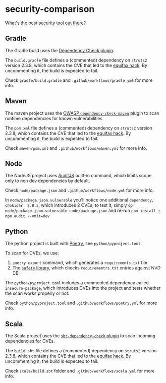 # security-comparison
What's the best security tool out there?

## Gradle
The Gradle build uses the [Dependency Check plugin](https://jeremylong.github.io/DependencyCheck/dependency-check-gradle/index.html).

The `build.gradle` file defines a (commented) dependency on `struts2` version 2.3.8, which contains the CVE that led to the [equifax hack](https://nvd.nist.gov/vuln/detail/cve-2017-5638). By uncommenting it, the build is expected to fail.

Check `gradle/build.gradle` and `.github/workflows/gradle.yml` for more info.

## Maven
The maven project uses the [OWASP `dependency-check-maven`](https://jeremylong.github.io/DependencyCheck/dependency-check-maven/) plugin to scan runtime dependencies for known vulnerabilities.

The `pom.xml` file defines a (commented) dependency on `struts2` version 2.3.8, which contains the CVE that led to the [equifax hack](https://nvd.nist.gov/vuln/detail/cve-2017-5638). By uncommenting it, the build is expected to fail.

Check `maven/pom.xml` and `.github/workflows/maven.yml` for more info.

## Node
The NodeJS project uses [AuditJS](https://www.npmjs.com/package/auditjs) built-in command, which limits scope only to non dev dependencies by default.

Check `node/package.json` and `.github/workflows/node.yml` for more info.

In `node/package.json.vulnerable` you'll notice one additional `dependency`, `chokidar: 2.0.3`, which introduces 2 CVEs; to test it, simply `cp node/package.json.vulnerable node/package.json` and re-run `npm install ; npm audit --omit=dev`.

## Python
The python project is built with [Poetry](https://python-poetry.org/), see `python/pyproject.toml`.

To scan for CVEs, we use:
1. `poetry export` command, which generates a `requirements.txt` file
2. The [`safety` library](https://pyup.io/safety/), which checks `requirementrs.txt` entries against NVD DB.

The `python/pyproject.toml` includes a commented dependency called `insecure-package`, which introduces CVEs into the project and tests whether the scan works properly or not.

Check `python/pyproject.toml` and `.github/workflows/poetry.yml` for more info.

## Scala
The Scala project uses the [`sbt-dependency-check` plugin](https://github.com/albuch/sbt-dependency-check) to scan incoming dependencies for CVEs.

The `build.sbt` file defines a (commented) dependency on `struts2` version 2.3.8, which contains the CVE that led to the [equifax hack](https://nvd.nist.gov/vuln/detail/cve-2017-5638). By uncommenting it, the build is expected to fail.

Check `scala/build.sbt` folder and `.github/workflows/scala.yml` for more info.
